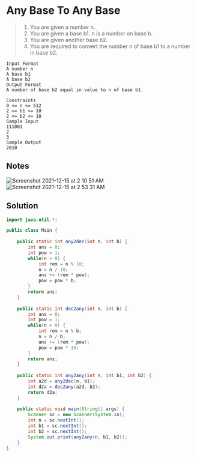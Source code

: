 # Any Base To Any Base

> 1. You are given a number n.
> 2. You are given a base b1. n is a number on base b.
> 3. You are given another base b2.
> 4. You are required to convert the number n of base b1 to a number in base b2.


```
Input Format
A number n
A base b1
A base b2
Output Format
A number of base b2 equal in value to n of base b1.

Constraints
0 <= n <= 512
2 <= b1 <= 10
2 <= b2 <= 10
Sample Input
111001
2
3
Sample Output
2010
```

## Notes

![Screenshot 2021-12-15 at 2 10 51 AM](https://user-images.githubusercontent.com/28717686/146076137-89293e17-e83b-4cf2-9cce-23402ee56807.png)
![Screenshot 2021-12-15 at 2 53 31 AM](https://user-images.githubusercontent.com/28717686/146081475-5120acb1-604c-4650-89b1-e70c91c6e08f.png)



## Solution

```java
import java.util.*;

public class Main {
    
    public static int any2dec(int n, int b) {
        int ans = 0;
        int pow = 1;
        while(n > 0) {
            int rem = n % 10;
            n = n / 10;
            ans += (rem * pow);
            pow = pow * b;
        }
        return ans;
    }
    
    public static int dec2any(int n, int b) {
        int ans = 0;
        int pow = 1;
        while(n > 0) {
            int rem = n % b;
            n = n / b;
            ans += (rem * pow);
            pow = pow * 10;
        }
        return ans;
    }
    
    public static int any2any(int n, int b1, int b2) {
        int a2d = any2dec(n, b1);
        int d2a = dec2any(a2d, b2);
        return d2a;
    }
    
    public static void main(String[] args) {
        Scanner sc = new Scanner(System.in);
        int n = sc.nextInt();
        int b1 = sc.nextInt();
        int b2 = sc.nextInt();
        System.out.print(any2any(n, b1, b2));
    }
}
```
